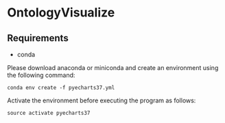 # OntologyVisualize

## Requirements
- conda


Please download anaconda or miniconda and create an environment using the following command:
```
conda env create -f pyecharts37.yml
```
Activate the environment before executing the program as follows:

```
source activate pyecharts37
```
